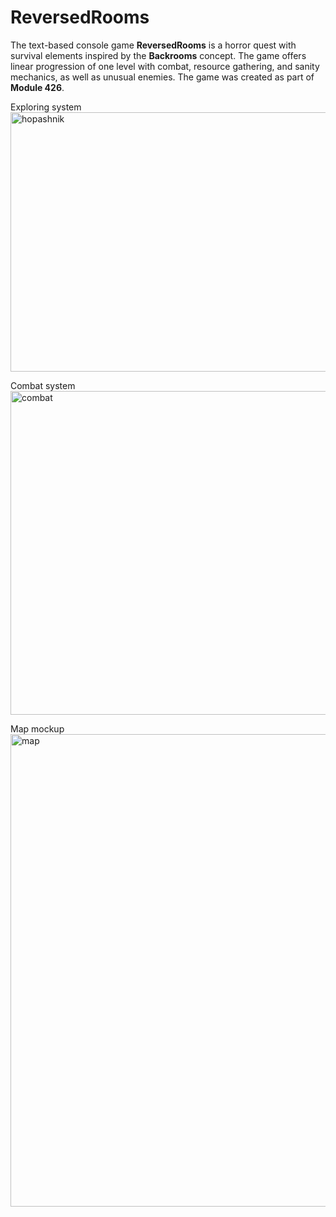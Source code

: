 # ReversedRooms
The text-based console game **ReversedRooms** is a horror quest with survival elements inspired by the **Backrooms** concept. The game offers linear progression of one level with combat, resource gathering, and sanity mechanics, as well as unusual enemies. The game was created as part of **Module 426**.

Exploring system
<img width="571" height="415" alt="hopashnik" src="https://github.com/user-attachments/assets/9ed6c023-8dff-49e3-9c52-b379788f961b" />


Combat system
<img width="1000" height="518" alt="combat" src="https://github.com/user-attachments/assets/c367b212-ab50-44e1-9d6b-873264c8577f" />

Map mockup
<img width="1064" height="756" alt="map" src="https://github.com/user-attachments/assets/a633c875-16ae-4f30-87e3-cb3becc610e4" />
